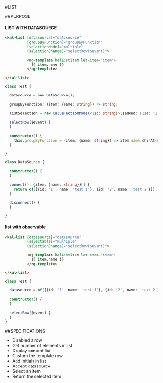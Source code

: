 #LIST

##PURPOSE

#### LIST WITH DATASOURCE

```html
<kal-list [datasource]="datasource"
          [groupByFunction]="groupByFunction"
          [selectionMode]="multiple"
          (selectionChange)="selectRow($event)">

          <ng-template kalListItem let-item="item">
            {{ item.name }}
          </ng-template>

</kal-list>
```

```typescript
class Test {

  datasource = new DataSource();
  
  groupByFunction: (item: {name: string}) => string;
  
  listSelection = new KalSelectionModel<{id: string}>({added: [{id: '1'}, {id: '2'}]});
  
  selectRow($event) {
  }
  
  constructor() {
    this.groupByFunction = (item: {name: string}) => item.name.charAt(0).toLocaleUpperCase();
  }

}

class DataSource {

  constructor() {
  }
  
  connect(): {item: {name: string}}[] {
    return of([{id: '1', name: 'test 1'}, {id: '2', name: 'test 2'}]);
  }
  
  disconnect() {
  }

}
```

#### list with observable

```html
<kal-list [datasource]="datasource"
          [selectable]="multiple"
          (selectionChange)="selectRow($event)">

          <ng-template kalListItem let-item="item">
            {{ item.name }}
          </ng-template>

</kal-list>
```

```typescript
class Test {

  datasource = of([{id: '1', name: 'test 1'}, {id: '2', name: 'test 2'}]);
  
  constructor() {
  }
  
  selectRow($event) {
  }
}
```

##SPECIFICATIONS

* Disabled a row
* Get number of elements in list
* Display content list
* Custom the template row
* Add initials in list
* Accept datasource
* Select an item
* Return the selected item
